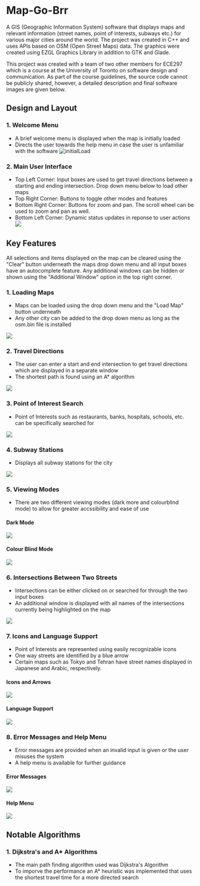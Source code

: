 # Map-Go-Brr

A GIS (Geographic Information System) software that displays maps and relevant information (street names, point of interests, subways etc.) for various major cities around the world. The project was created in C++ and uses APIs based on OSM (Open Street Maps) data. The graphics were created using EZGL Graphics Library in addition to GTK and Glade.

This project was created with a team of two other members for ECE297 which is a course at the University of Toronto on software design and communication. As part of the course guidelines, the source code cannot be publicly shared, however, a detailed description and final software images are given below.

## Design and Layout

### 1. Welcome Menu
- A brief welcome menu is displayed when the map is initially loaded
- Directs the user towards the help menu in case the user is unfamiliar with the software
![initialLoad](https://user-images.githubusercontent.com/69488258/120865339-d9b2c680-c55b-11eb-9513-e92ff1e13966.png)

### 2. Main User Interface

- Top Left Corner: Input boxes are used to get travel directions between a starting and ending intersection. Drop down menu below to load other maps
- Top Right Corner: Buttons to toggle other modes and features
- Bottom Right Corner: Buttons for zoom and pan. The scroll wheel can be used to zoom and pan as well.
- Bottom Left Corner: Dynamic status updates in reponse to user actions
![](https://github.com/lilkarti/297MAP/blob/main/Images/mainUI.jpg)

## Key Features
All selections and items displayed on the map can be cleared using the "Clear" button underneath the maps drop down menu and all input boxes have an autocomplete feature. Any additional windows can be hidden or shown using the "Additional Window" option in the top right corner.

### 1. Loading Maps 
- Maps can be loaded using the drop down menu and the "Load Map" button underneath
- Any other city can be added to the drop down menu as long as the osm.bin file is installed

![](https://github.com/lilkarti/297MAP/blob/main/Images/loadMap.gif)

### 2. Travel Directions
- The user can enter a start and end intersection to get travel directions which are displayed in a separate window
- The shortest path is found using an A* algorithm

![](https://github.com/lilkarti/297MAP/blob/main/Images/travelDirections.png)

### 3. Point of Interest Search
- Point of Interests such as restaurants, banks, hospitals, schools, etc. can be specifically searched for

![](https://github.com/lilkarti/297MAP/blob/main/Images/POISearch.png)

### 4. Subway Stations
- Displays all subway stations for the city

![](https://github.com/lilkarti/297MAP/blob/main/Images/subwayStations.png)

### 5. Viewing Modes
- There are two different viewing modes (dark more and colourblind mode) to allow for greater accssibility and ease of use

#### Dark Mode 
![](https://github.com/lilkarti/297MAP/blob/main/Images/darkMode.png)

#### Colour Blind Mode 
![](https://github.com/lilkarti/297MAP/blob/main/Images/colourblindMode.png)

### 6. Intersections Between Two Streets
- Intersections can be either clicked on or searched for through the two input boxes
- An additional window is displayed with all names of the intersections currently being highlighted on the map

![](https://github.com/lilkarti/297MAP/blob/main/Images/intersectionsBetweenTwoStreets.gif)

### 7. Icons and Language Support

- Point of Interests are represented using easily recognizable icons
- One way streets are identified by a blue arrow
- Certain maps such as Tokyo and Tehran have street names displayed in Japanese and Arabic, respectively.

#### Icons and Arrows 

![](https://github.com/lilkarti/297MAP/blob/main/Images/iconsAndArrows.png)


#### Language Support  

![](https://github.com/lilkarti/297MAP/blob/main/Images/languageSupport.png)

### 8. Error Messages and Help Menu


- Error messages are provided when an invalid input is given or the user misuses the system
- A help menu is available for further guidance

#### Error Messages
![](https://github.com/lilkarti/297MAP/blob/main/Images/errorMessages.png)


#### Help Menu 

![](https://github.com/lilkarti/297MAP/blob/main/Images/helpMenu.png)

## Notable Algorithms

### 1. Dijkstra's and A* Algorithms

- The main path finding algorithm used was Dijkstra's Algorithm
- To imporve the performance an A* heuristic was implemented that uses the shortest travel time for a more directed search
